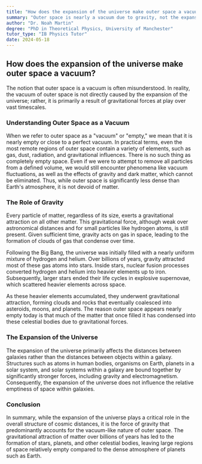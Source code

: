```yaml
---
title: "How does the expansion of the universe make outer space a vacuum?"
summary: "Outer space is nearly a vacuum due to gravity, not the expansion of the universe. Gravity pulls matter together, forming stars, planets, and other celestial bodies, leaving space relatively empty. The expansion of the universe affects distances between galaxies, not objects within them."
author: "Dr. Noah Martin"
degree: "PhD in Theoretical Physics, University of Manchester"
tutor_type: "IB Physics Tutor"
date: 2024-05-18
---
```


## How does the expansion of the universe make outer space a vacuum?

The notion that outer space is a vacuum is often misunderstood. In reality, the vacuum of outer space is not directly caused by the expansion of the universe; rather, it is primarily a result of gravitational forces at play over vast timescales.

### Understanding Outer Space as a Vacuum

When we refer to outer space as a "vacuum" or "empty," we mean that it is nearly empty or close to a perfect vacuum. In practical terms, even the most remote regions of outer space contain a variety of elements, such as gas, dust, radiation, and gravitational influences. There is no such thing as completely empty space. Even if we were to attempt to remove all particles from a defined volume, we would still encounter phenomena like vacuum fluctuations, as well as the effects of gravity and dark matter, which cannot be eliminated. Thus, while outer space is significantly less dense than Earth's atmosphere, it is not devoid of matter.

### The Role of Gravity

Every particle of matter, regardless of its size, exerts a gravitational attraction on all other matter. This gravitational force, although weak over astronomical distances and for small particles like hydrogen atoms, is still present. Given sufficient time, gravity acts on gas in space, leading to the formation of clouds of gas that condense over time. 

Following the Big Bang, the universe was initially filled with a nearly uniform mixture of hydrogen and helium. Over billions of years, gravity attracted most of these gas atoms into stars. Inside stars, nuclear fusion processes converted hydrogen and helium into heavier elements up to iron. Subsequently, larger stars ended their life cycles in explosive supernovae, which scattered heavier elements across space. 

As these heavier elements accumulated, they underwent gravitational attraction, forming clouds and rocks that eventually coalesced into asteroids, moons, and planets. The reason outer space appears nearly empty today is that much of the matter that once filled it has condensed into these celestial bodies due to gravitational forces.

### The Expansion of the Universe

The expansion of the universe primarily affects the distances between galaxies rather than the distances between objects within a galaxy. Structures such as atoms in human bodies, organisms on Earth, planets in a solar system, and solar systems within a galaxy are bound together by significantly stronger forces, including gravity and electromagnetism. Consequently, the expansion of the universe does not influence the relative emptiness of space within galaxies.

### Conclusion

In summary, while the expansion of the universe plays a critical role in the overall structure of cosmic distances, it is the force of gravity that predominantly accounts for the vacuum-like nature of outer space. The gravitational attraction of matter over billions of years has led to the formation of stars, planets, and other celestial bodies, leaving large regions of space relatively empty compared to the dense atmosphere of planets such as Earth.
    